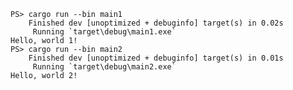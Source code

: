    PS> cargo run --bin main1
        Finished dev [unoptimized + debuginfo] target(s) in 0.02s
         Running `target\debug\main1.exe`
    Hello, world 1!
    PS> cargo run --bin main2
        Finished dev [unoptimized + debuginfo] target(s) in 0.01s
         Running `target\debug\main2.exe`
    Hello, world 2!
